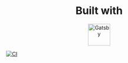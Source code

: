 <h1 align="center">
  Built with
</h1>

<p align="center">

  <a href="https://www.gatsbyjs.org">
    <img alt="Gatsby" src="https://www.gatsbyjs.com/Gatsby-Monogram.svg" width="60" />
  </a>

</p>

[![CI](https://github.com/RizkyRajitha/RizkyRajitha.github.io/actions/workflows/main.yml/badge.svg?branch=dev)](https://github.com/RizkyRajitha/RizkyRajitha.github.io/actions/workflows/main.yml)
